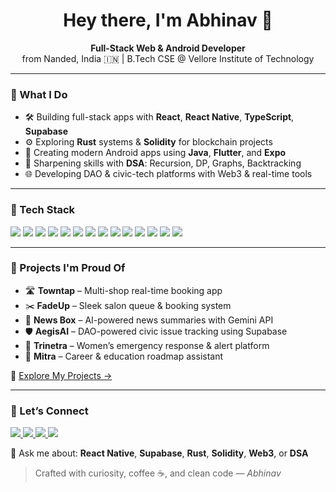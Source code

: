 <h1 align="center">Hey there, I'm Abhinav 👋</h1>

<p align="center">
  <b>Full-Stack Web & Android Developer</b><br />
  from Nanded, India 🇮🇳 | B.Tech CSE @ Vellore Institute of Technology
</p>

---

### 🚀 What I Do

- 🛠️ Building full-stack apps with **React**, **React Native**, **TypeScript**, **Supabase**
- ⚙️ Exploring **Rust** systems & **Solidity** for blockchain projects
- 📱 Creating modern Android apps using **Java**, **Flutter**, and **Expo**
- 🧠 Sharpening skills with **DSA**: Recursion, DP, Graphs, Backtracking
- 🌐 Developing DAO & civic-tech platforms with Web3 & real-time tools

---

### 🧰 Tech Stack

<p align="left">
  <img src="https://img.shields.io/badge/TypeScript-3178C6?style=for-the-badge&logo=typescript&logoColor=white" />
  <img src="https://img.shields.io/badge/JavaScript-F7DF1E?style=for-the-badge&logo=javascript&logoColor=black" />
  <img src="https://img.shields.io/badge/React-20232A?style=for-the-badge&logo=react&logoColor=61DAFB" />
  <img src="https://img.shields.io/badge/React_Native-20232A?style=for-the-badge&logo=react&logoColor=61DAFB" />
  <img src="https://img.shields.io/badge/Expo-000020?style=for-the-badge&logo=expo&logoColor=white" />
  <img src="https://img.shields.io/badge/Next.js-000000?style=for-the-badge&logo=next.js&logoColor=white" />
  <img src="https://img.shields.io/badge/Tailwind-38B2AC?style=for-the-badge&logo=tailwind-css&logoColor=white" />
  <img src="https://img.shields.io/badge/NativeWind-38B2AC?style=for-the-badge&logo=tailwind-css&logoColor=white" />
  <img src="https://img.shields.io/badge/CSS3-1572B6?style=for-the-badge&logo=css3&logoColor=white" />
  <img src="https://img.shields.io/badge/Java-007396?style=for-the-badge&logo=java&logoColor=white" />
  <img src="https://img.shields.io/badge/Android_Studio-3DDC84?style=for-the-badge&logo=android-studio&logoColor=white" />
  <img src="https://img.shields.io/badge/Flutter-02569B?style=for-the-badge&logo=flutter&logoColor=white" />
  <img src="https://img.shields.io/badge/Solidity-363636?style=for-the-badge&logo=solidity&logoColor=white" />
  <img src="https://img.shields.io/badge/Rust-000000?style=for-the-badge&logo=rust&logoColor=white" />
</p>

---

### 🌟 Projects I'm Proud Of

- 🛣️ **Towntap** – Multi-shop real-time booking app  
- ✂️ **FadeUp** – Sleek salon queue & booking system  
- 📰 **News Box** – AI-powered news summaries with Gemini API  
- 🛡️ **AegisAI** – DAO-powered civic issue tracking using Supabase  
- 🚨 **Trinetra** – Women’s emergency response & alert platform  
- 🧭 **Mitra** – Career & education roadmap assistant

📁 [Explore My Projects →](https://github.com/abhinav28birajdar)

---

### 🤝 Let’s Connect

<p align="left">
  <a href="https://www.linkedin.com/in/abhinav28birajdar" target="_blank">
    <img src="https://img.shields.io/badge/LinkedIn-0A66C2?style=for-the-badge&logo=linkedin&logoColor=white" />
  </a>
  <a href="https://www.instagram.com/abhinav28birajdar" target="_blank">
    <img src="https://img.shields.io/badge/Instagram-E4405F?style=for-the-badge&logo=instagram&logoColor=white" />
  </a>
  <a href="https://twitter.com/abhi28birajdar" target="_blank">
    <img src="https://img.shields.io/badge/Twitter-1DA1F2?style=for-the-badge&logo=twitter&logoColor=white" />
  </a>
  <a href="https://www.facebook.com/abhinav28birajdar" target="_blank">
    <img src="https://img.shields.io/badge/Facebook-1877F2?style=for-the-badge&logo=facebook&logoColor=white" />
  </a>
</p>

💬 Ask me about: **React Native**, **Supabase**, **Rust**, **Solidity**, **Web3**, or **DSA**

> Crafted with curiosity, coffee ☕, and clean code — *Abhinav*
